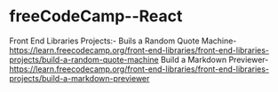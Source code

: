 # freeCodeCamp--React
Front End Libraries Projects:-
Buils a Random Quote Machine- https://learn.freecodecamp.org/front-end-libraries/front-end-libraries-projects/build-a-random-quote-machine
Build a Markdown Previewer- https://learn.freecodecamp.org/front-end-libraries/front-end-libraries-projects/build-a-markdown-previewer
